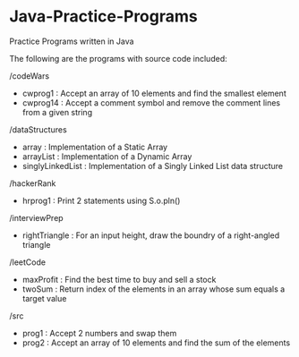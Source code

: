 # Java-Practice-Programs
Practice Programs written in Java

The following are the programs with source code included:

/codeWars
- cwprog1 : Accept an array of 10 elements and find the smallest element
- cwprog14 : Accept a comment symbol and remove the comment lines from a given
  string

/dataStructures
- array : Implementation of a Static Array
- arrayList : Implementation of a Dynamic Array
- singlyLinkedList : Implementation of a Singly Linked List data structure

/hackerRank
- hrprog1 : Print 2 statements using S.o.pln()

/interviewPrep
- rightTriangle : For an input height, draw the boundry of a right-angled
triangle

/leetCode
- maxProfit : Find the best time to buy and sell a stock
- twoSum : Return index of the elements in an array whose sum equals a target value

/src
- prog1 : Accept 2 numbers and swap them
- prog2 : Accept an array of 10 elements and find the sum of the elements
